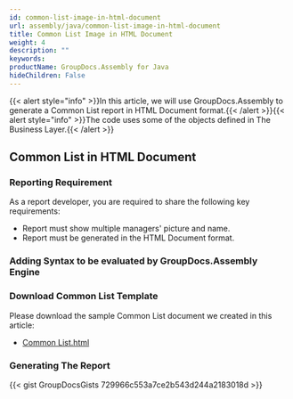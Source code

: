 ```yaml
---
id: common-list-image-in-html-document
url: assembly/java/common-list-image-in-html-document
title: Common List Image in HTML Document
weight: 4
description: ""
keywords: 
productName: GroupDocs.Assembly for Java
hideChildren: False
---
```

{{< alert style="info" >}}In this article, we will use GroupDocs.Assembly to generate a Common List report in HTML Document format.{{< /alert >}}{{< alert style="info" >}}The code uses some of the objects defined in The Business Layer.{{< /alert >}}

## Common List in HTML Document

### Reporting Requirement

As a report developer, you are required to share the following key requirements:

*   Report must show multiple managers' picture and name.
*   Report must be generated in the HTML Document format.

### Adding Syntax to be evaluated by GroupDocs.Assembly Engine

### Download Common List Template

Please download the sample Common List document we created in this article:

*   [Common List.html](https://github.com/groupdocs-assembly/GroupDocs.Assembly-for-Java/blob/master/Examples/GroupDocs.Assembly.Examples.Java/Data/Storage/Html%20Templates/Common%20List.html?raw=true)

### Generating The Report

{{< gist GroupDocsGists 729966c553a7ce2b543d244a2183018d >}}


